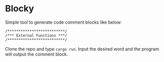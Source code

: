 # Blocky

Simple tool to generate code comment blocks like below:

```
/**************************/
/*** External Functions ***/
/**************************/
```

Clone the repo and type `cargo run`. Input the desired word and the program will output the comment block.
